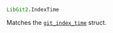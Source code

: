 ```julia
LibGit2.IndexTime
```

Matches the [`git_index_time`](https://libgit2.org/libgit2/#HEAD/type/git_index_time) struct.
